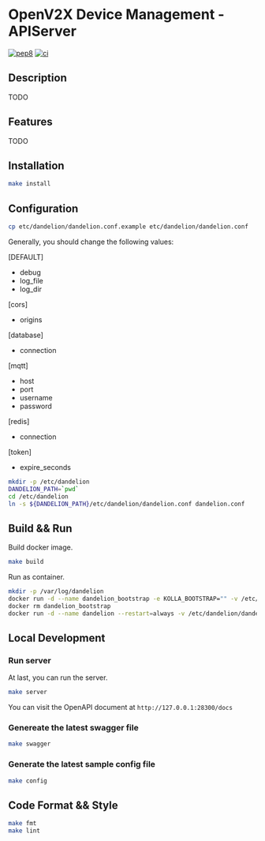# OpenV2X Device Management - APIServer

[![pep8](https://github.com/open-v2x/dandelion/actions/workflows/tox-pep8.yml/badge.svg?event=push)](https://github.com/open-v2x/dandelion/actions/workflows/tox-pep8.yml)
[![ci](https://github.com/open-v2x/dandelion/actions/workflows/ci.yml/badge.svg?event=push)](https://github.com/open-v2x/dandelion/actions/workflows/ci.yml)

## Description

TODO

## Features

TODO

## Installation

```bash
make install
```

## Configuration

```bash
cp etc/dandelion/dandelion.conf.example etc/dandelion/dandelion.conf
```

Generally, you should change the following values:

[DEFAULT]
- debug
- log_file
- log_dir

[cors]
- origins

[database]
- connection

[mqtt]
- host
- port
- username
- password

[redis]
- connection

[token]
- expire_seconds

```bash
mkdir -p /etc/dandelion
DANDELION_PATH=`pwd`
cd /etc/dandelion
ln -s ${DANDELION_PATH}/etc/dandelion/dandelion.conf dandelion.conf
```

## Build && Run

Build docker image.

```bash
make build
```

Run as container.

```bash
mkdir -p /var/log/dandelion
docker run -d --name dandelion_bootstrap -e KOLLA_BOOTSTRAP="" -v /etc/dandelion/dandelion.conf:/etc/dandelion/dandelion.conf --net=host dandelion:latest
docker rm dandelion_bootstrap
docker run -d --name dandelion --restart=always -v /etc/dandelion/dandelion.conf:/etc/dandelion/dandelion.conf -v /var/log/dandelion:/var/log/dandelion --net=host dandelion:latest
```

## Local Development

### Run server

At last, you can run the server.

```bash
make server
```

You can visit the OpenAPI document at `http://127.0.0.1:28300/docs`

### Genereate the latest swagger file

```bash
make swagger
```

### Generate the latest sample config file

```bash
make config
```

## Code Format && Style

```bash
make fmt
make lint
```
